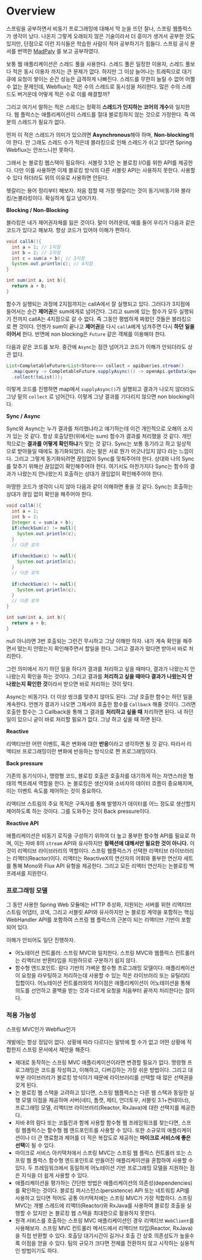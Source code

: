 # Overview



스프링을 공부하면서 비동기 프로그래밍에 대해서 막 눈을 뜨던 찰나, 스프링 웹플럭스가 생각이 났다. 나온지 그렇게 오래되지 않은 기술이라서 더 흥미가 생겨서 공부한 것도 있지만, 단점으로 이런 지식들은 학습한 사람이 적어 공부하기가 힘들다. 스프링 공식 문서를 번역한 [MadPaly](https://madplay.github.io/) 를 보고 공부하였다.

보통 웹 애플리케이션은 스레드 풀을 사용한다. 스레드 풀은 일정한 이용자, 스레드 풀보다 적은 동시 이용자 까지는 큰 문제가 없다. 하지만 그 이상 늘어나는 트래픽으로 대기큐에 요청이 쌓이는 순간 성능은 급격하게 나빠진다. 스레드를 무한히 늘릴 수 없어 어쩔 수 없는 문제인데, Webflux는 적은 수의 스레드로 동시성을 처리한다. 많은 수의 스레드도 버거운데 어떻게 적은 수로 이를 해결할까?

그리고 여기서 말하는 적은 스레드는 정확히 **스레드가 인지하는 코어의 개수**와 일치한다. 웹 플럭스는 애플리케이션이 스레드를 절대 블로킹하지 않는 것으로 가정한다. 즉 여분의 스레드가 필요가 없다.

먼저 이 적은 스레드가 의미가 있으려면 **Asynchronous**해야 하며, **Non-blocking**해야 한다. 안 그래도 스레드 수가 적은데 블라킹으로 인해 스레드가 쉬고 있다면 Spring Webflux는 안쓰느니만 못하다.

그래서 논 블로킹 웹스택이 필요하다. 서블릿 3.1은 논 블로킹 I/O를 위한 API를 제공한다. 다만 이를 사용하면 이제 블로킹 방식의 다른 서블릿 API는 사용하지 못한다. 사용할 수 있다 하더라도 위의 이유로 사용하면 안된다.



헷갈리는 용어 정리부터 해보자. 처음 접할 때 가장 헷갈리는 것이 동기/비동기와 블라킹/논블라킹이다. 확실하게 짚고 넘어가자.

**Blocking / Non-Blocking**

블라킹은 내가 제어권자체를 잃은 것이다. 말이 어려운데, 예를 들어 우리가 다음과 같은 코드가 있다고 해보자. 항상 코드가 있어야 이해가 편하다.

```java
void callA(){
  int a = 1; // 1지점
  int b = 2; // 2지점
  int c = sum(a + b); // 3지점
  System.out.println(c); // 4지점
}

int sum(int a, int b){
  return a + b;
}
```

함수가 실행되는 과정에 2지점까지는 callA에서 잘 실행되고 있다. 그러다가 3지점에 들어서는 순간 **제어권**은 sum에게로 넘어간다. 그리고 sum에 있는 함수가 모두 실행되기 전까지 callA는 4지점으로 갈 수 없다. 즉  그동안 평범하게 짜왔던 것들은 블라킹으로 짠 것이다. 언젠가 sum이 끝나고 **제어권**을 다시 `callA`에게 넘겨주면 다시 **하던 일을 이어서** 한다. 반면에 non blocking은 `Future` 같은 객체를 이용해야 한다.

다음과 같은 코드를 보자. 중간에 `Async`는 잠깐 넘어가고 코드가 이해가 안되더라도 상관 없다.

```java
List<CompletableFuture<List<Store>>> collect = apiQueries.stream()
  .map(query -> CompletableFuture.supplyAsync(() -> openApi.getData(query), executor))
  .collect(toList());
```

이렇게 코드를 진행하면 map에서 `supplyAsync()`가 실행되고 결과가 나오지 않더라도 그냥 밑의 `collect` 로 넘어간다. 이렇게 그냥 결과를 기다리지 않으면 non blocking이다.



**Sync / Async**

Sync와 Async는 누가 결과를 처리했냐라고 얘기하는데 이건 개인적으로 오해의 소지가 있는 것 같다. 항상 호출당한(위에서는 sum) 함수가 결과를 처리했을 것 같다. 개인적으로는 **결과를 어떻게 확인하냐**가 맞는 것 같다. Sync는 보통 동기라고 하고 일상적으로 받아들일 때에도 동기화되었다. 라는 말은 서로 뭔가 어긋나있지 않다 라는 느낌이다. 그리고 그렇게 동기화되려면 끊임없이 Sync를 맞춰주어야 한다. 상대와 나의 Sync를 맞추기 위해선 끊임없이 확인해주어야 한다. 여기서도 마찬가지다 Sync는 함수의 결과가 나왔는지 안나왔는지 호출하는 상대가 끊임없이 확인해주어야 한다.

마땅한 코드가 생각이 나지 않아 다음과 같이 이해하면 좋을 것 같다. Sync는 호출하는 상대가 끊임 없이 확인을 해주어야 한다.

```java
void callA(){
  int a = 1;
  int b = 2;
  Integer c = sum(a + b);
  if(checkSum(c) != null){
    System.out.println(c);
  }
  // 다른 로직
  
  if(checkSum(c) != null){
    System.out.println(c);
  }
  // 다른 로직
  
  if(checkSum(c) != null){
    System.out.println(c);
  }
  // 다른 로직
}

int sum(int a, int b){
  return a + b;
}
```

null 아니라면 3번 호출되는 그런건 무시하고 그냥 이해만 하자. 내가 계속 확인을 해주면서 떴는지 안떴는지 확인해주면서 할일을 한다. 그리고 결과가 떴다면 받아서 바로 처리한다.

그런 의미에서 자기 하던 일을 하다가 결과를 처리하고 싶을 때마다, 결과가 나왔는지 안나왔는지 확인을 하는 것이다. 그리고 결과를 **처리하고 싶을 때마다 결과가 나왔는지 안나왔는지 확인한 것**이라서 받으면 바로 처리하는 것이 맞다.

 Async는 비동기다. 더 이상 씽크를 맞추지 않아도 된다. 그냥 호출한 함수는 하던 일을 계속한다. 언젠가 결과가 나오면 그제서야 호출한 함수를 `Callback` 해줄 것이다. 그러면 호출한 함수는 그 Callback을 통해 그 결과를 **처리하고 싶을 때** 처리하면 된다. 내 하던 일이 있으니 굳이 바로 처리할 필요가 없다. 그냥 하고 싶을 때 하면 된다.



**Reactive**

리액티브란 어떤 이벤트, 혹은 변화에 대한 **반응**이라고 생각하면 될 것 같다. 따라서 리액티브 프로그래밍이란 변화에 반응하는 방식으로 짠 프로그래밍이다.



**Back pressure**

기존의 동기식이나, 명령형 코드, 블로킹 호출은 호출자를  대기하게 하는 자연스러운 형태의 백프레셔 역할을 한다. 논 블로킹은 생산자와 소비자의 데이터 흐름이 중요해지며, 이는 이벤트 속도를 제어하는 것이 중요하다.

리액티브 스트림의 주요 목적은 구독자를 통해 발행자가 데이터를 어느 정도로 생산할지 제어하도록 하는 것이다. 그를 도와주는 것이 Back pressure이다.



**Reactive API**

애플리케이션은 비동기 로직을 구성하기 위하여 더 높고 풍부한 함수형 API를 필요로 하며, 이는 자바 8의 `stream` API와 유사하지만 **컬렉션에 대해서만 필요한 것이 아니다.** 이 것이 리액티브 라이브러리의 역할이다. 스프링 웹플럭스가 선택한 리액티브 라이브러리는 리액터(Reactor)이다. 리액터는 ReactiveX의 연산자의 어휘와 풍부한 연산자 세트를 통해 Mono와 Flux API 유형을 제공한다. 그리고 모든 리액터 연산자는 논블로킹 백프레셔를 지원한다.



### 프로그래밍 모델

그 동안 사용한 Spring Web 모듈에는 HTTP 추상화, 지원되는 서버를 위한 리액티브 스트림 어댑터, 코덱, 그리고 서블릿 API와 유사하지만 논 블로킹 계약을 포함하는 핵심 WebHandler API를 포함하여 스프링 웹 플럭스의 근본이 되는 리액티브 기반이 포함되어 있다.

이해가 안되어도 일단 진행하자.

- 어노테이션 컨트롤러: 스프링 MVC와 일치한다. 스프링 MVC와 웹플럭스 컨트롤러는 리액티브 반환타입을 지원하므로 구분하기 쉽지 않다.
- 함수형 엔드포인트: 람다 기반의 가벼운 함수형 프로그래밍 모델이다. 애플리케이션이 요청을 라우팅하고 처리하는데 사용할 수 있는 작은 라이브러리 또는 유틸리티 집합이다. 어노테이션 컨트롤러와의 차이점은 애플리케이션이 어노테이션을 통해 의도를 선언하고 콜백을 받는 것과 다르게 요청을 처음부터 끝까지 처리한다는 점이다.



### 적용 가능성

스프링 MVC인가 Webflux인가

개발에는 항상 정답이 없다. 상황에 따라 다르다는 말밖에 할 수가 없고 어떤 상황에 적합한지 스프링 문서에서 제안을 해준다.

- 제대로 동작하는 스프링 MVC 애플리케이션이라면 변경할 필요가 없다. 명령형 프로그래밍은 코드를 작성하고, 이해하고, 디버깅하는 가장 쉬운 방법이다. 그리고 대부분 라이브러리가 블로킹 방식이기 때문에 라이브러리를 선택할 때 많은 선택권을 갖게 된다.
- 논 블로킹 웹 스택을 고려하고 있다면, 스프링 웹플럭스는 다른 웹 스택과 동일한 실행 모델 이점을 제공하며 서버(네티, 톰캣, 제티, 언더토우, 서블릿 3.1+컨테이너), 프로그래밍 모델, 리액티브 라이브러리(Reactor, RxJava)에 대한 선택지를 제공한다.
- 자바 8의 람다 또는 코틀린과 함께 사용할 함수형 웹 프레임워크를 찾는다면, 스프링 웹플럭스는 함수형 웹 엔드포인트를 사용할 수 있다. 또한 소규모의 애플리케이션이나 더 큰 명료함과 제어를 더 적은 복잡도로 제공하는 **마이크로 서비스에 좋은 선택**이 될 수 있다.
- 마이크로 서비스 아키텍처에서 스프링 MVC는 스프링 웹 플럭스 컨트롤러 또는 스프링 웹 플럭스 함수형 엔드포인트로 만들어진 애플리케이션을 혼합하여 사용할 수 있다. 두 프레임워크에서 동일하게 어노테이션 기반 프로그래밍 모델을 지원하는 점은 지식을 더 쉽게 사용할 수 있다.
- 애플리케이션을 평가하는 간단한 방법은 애플리케이션의 의존성(dependencies)를 확인하는 것이다. 블로킹 퍼시스턴스(persistence) API 또는 네트워킹 API를 사용하고 있다면 적어도 공통 아키텍처에는 스프링 MVC가 가장 적합하다. 스프링 MVC는 개별 스레드에 리액터(Reactor)와 RxJava를 사용하여 블로킹 호출을 실행할 수 있지만 논 블로킹 웹 스택을 최대한으로 활용하지 못한다.
- 원격 서비스를 호출하는 스프링 MVC 애플리케이션인 경우 리액티브 `WebClient`를 사용해보자. 스프링 MVC 컨트롤러 메서드에서 리액티브 타입(Reactor, RxJava)을 직접 반환할 수 있다. 호출당 대기시간이 길거나 호출 간 상호 의존성도가 높을수록 이점을 얻을 수 있다. 팀의 규모가 크다면 전체를 전환하지 않고 시작하는 실용적인 방법이기도 하다.




